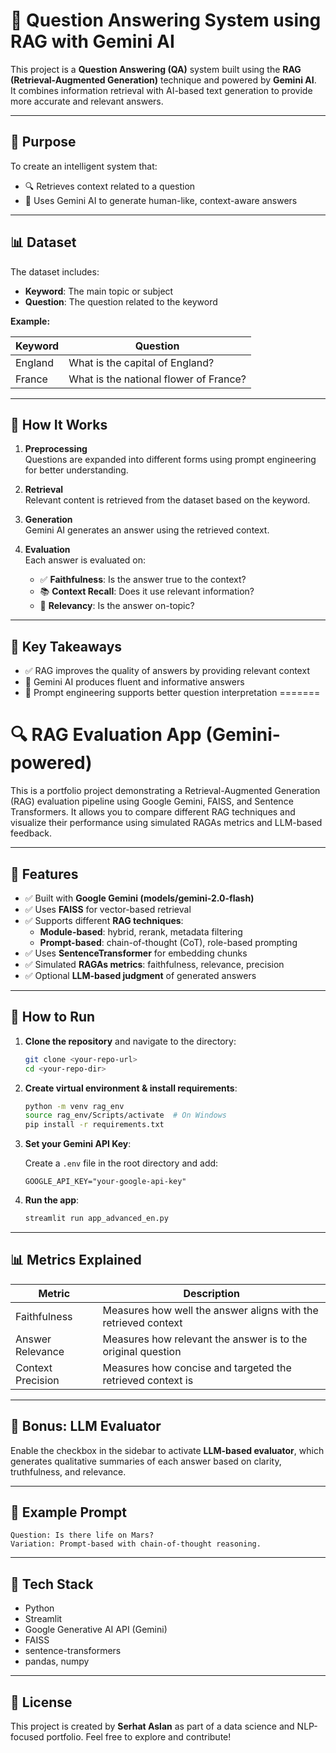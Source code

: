 # 🧠 Question Answering System using RAG with Gemini AI

This project is a **Question Answering (QA)** system built using the **RAG (Retrieval-Augmented Generation)** technique and powered by **Gemini AI**.  
It combines information retrieval with AI-based text generation to provide more accurate and relevant answers.

---

## 🎯 Purpose

To create an intelligent system that:
- 🔍 Retrieves context related to a question
- 🤖 Uses Gemini AI to generate human-like, context-aware answers

---

## 📊 Dataset

The dataset includes:
- **Keyword**: The main topic or subject
- **Question**: The question related to the keyword

**Example:**

| Keyword | Question                           |
|---------|------------------------------------|
| England | What is the capital of England?    |
| France  | What is the national flower of France? |

---

## 🔧 How It Works

1. **Preprocessing**  
   Questions are expanded into different forms using prompt engineering for better understanding.

2. **Retrieval**  
   Relevant content is retrieved from the dataset based on the keyword.

3. **Generation**  
   Gemini AI generates an answer using the retrieved context.

4. **Evaluation**  
   Each answer is evaluated on:
   - ✅ **Faithfulness**: Is the answer true to the context?
   - 📚 **Context Recall**: Does it use relevant information?
   - 🎯 **Relevancy**: Is the answer on-topic?

---

## 🚀 Key Takeaways

- ✅ RAG improves the quality of answers by providing relevant context
- 🤖 Gemini AI produces fluent and informative answers
- 🔬 Prompt engineering supports better question interpretation
=======
# 🔍 RAG Evaluation App (Gemini-powered)

This is a portfolio project demonstrating a Retrieval-Augmented Generation (RAG) evaluation pipeline using Google Gemini, FAISS, and Sentence Transformers. It allows you to compare different RAG techniques and visualize their performance using simulated RAGAs metrics and LLM-based feedback.

---

## 🌟 Features

- ✅ Built with **Google Gemini (models/gemini-2.0-flash)**
- ✅ Uses **FAISS** for vector-based retrieval
- ✅ Supports different **RAG techniques**:
  - **Module-based**: hybrid, rerank, metadata filtering
  - **Prompt-based**: chain-of-thought (CoT), role-based prompting
- ✅ Uses **SentenceTransformer** for embedding chunks
- ✅ Simulated **RAGAs metrics**: faithfulness, relevance, precision
- ✅ Optional **LLM-based judgment** of generated answers

---

## 🚀 How to Run

1. **Clone the repository** and navigate to the directory:
   ```bash
   git clone <your-repo-url>
   cd <your-repo-dir>
   ```

2. **Create virtual environment & install requirements**:
   ```bash
   python -m venv rag_env
   source rag_env/Scripts/activate  # On Windows
   pip install -r requirements.txt
   ```

3. **Set your Gemini API Key**:

   Create a `.env` file in the root directory and add:
   ```
   GOOGLE_API_KEY="your-google-api-key"
   ```

4. **Run the app**:
   ```bash
   streamlit run app_advanced_en.py
   ```

---

## 📊 Metrics Explained

| Metric              | Description                                                                 |
|---------------------|-----------------------------------------------------------------------------|
| Faithfulness         | Measures how well the answer aligns with the retrieved context             |
| Answer Relevance     | Measures how relevant the answer is to the original question               |
| Context Precision    | Measures how concise and targeted the retrieved context is                 |

---

## 🧠 Bonus: LLM Evaluator

Enable the checkbox in the sidebar to activate **LLM-based evaluator**, which generates qualitative summaries of each answer based on clarity, truthfulness, and relevance.

---

## 📎 Example Prompt

```
Question: Is there life on Mars?
Variation: Prompt-based with chain-of-thought reasoning.
```

---

## 🧰 Tech Stack

- Python
- Streamlit
- Google Generative AI API (Gemini)
- FAISS
- sentence-transformers
- pandas, numpy

---

## 📄 License

This project is created by **Serhat Aslan** as part of a data science and NLP-focused portfolio. Feel free to explore and contribute!
